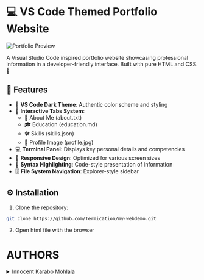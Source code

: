 # 💻 VS Code Themed Portfolio Website

![Portfolio Preview](screenshot.png) <!-- Add a screenshot if available -->

A Visual Studio Code inspired portfolio website showcasing professional information in a developer-friendly interface. Built with pure HTML and CSS. 🚀

## 🎯 Features

- 🌙 **VS Code Dark Theme**: Authentic color scheme and styling
- 📂 **Interactive Tabs System**: 
  - 📝 About Me (about.txt)
  - 🎓 Education (education.md)
  - 🛠️ Skills (skills.json)
  - 📸 Profile Image (profile.jpg)
- 💻 **Terminal Panel**: Displays key personal details and competencies
- 📱 **Responsive Design**: Optimized for various screen sizes
- 🎨 **Syntax Highlighting**: Code-style presentation of information
- 🗄️ **File System Navigation**: Explorer-style sidebar

## ⚙️ Installation

1. Clone the repository:
```bash
git clone https://github.com/Termication/my-webdemo.git
```

2. Open html file with the browser

# AUTHORS

<details>
    <summary>Innocent Karabo Mohlala</summary>
    <ul>
    <li><a href="https://www.github.com/termication">Github</a></li>
    <li><a href="https://www.twitter.com/Termication_">Twitter</a></li>
    <li><a href="mailto:terminalkarabo@gmail.com">e-mail</a></li>
    </ul>
</details>
